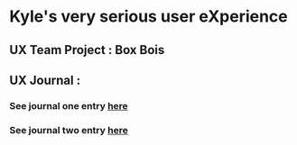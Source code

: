 # Kyle's very serious user eXperience


## UX Team Project : Box Bois 


## UX Journal :

### See journal one entry [here](UX-Journal-1.md)

### See journal two entry [here](UX-Journal-2.md)
